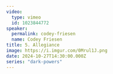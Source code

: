 ```yaml
---
video:
  type: vimeo
  id: 1023844772
speaker:
  permalink: codey-friesen
  name: Codey Friesen
title: 5. Allegiance
image: https://i.imgur.com/0Mrul1J.png
date: 2024-10-27T14:30:00.000Z
series: "dark-powers"
---
```

